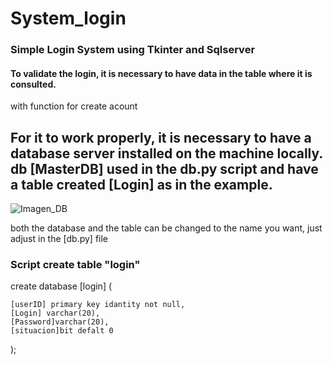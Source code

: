 # System_login

### Simple Login System using Tkinter and Sqlserver

#### To validate the login, it is necessary to have data in the table where it is consulted.

with function for create acount


## For it to work properly, it is necessary to have a database server installed on the machine locally. db [MasterDB] used in the db.py script and have a table created [Login] as in the example.

![Imagen_DB](https://github.com/santosgv/System_login/blob/master/db.png)




both the database and the table can be changed to the name you want, just adjust in the [db.py] file


### Script create table "login"

create database [login]
(

    [userID] primary key idantity not null,
    [Login] varchar(20),
    [Password]varchar(20),
    [situacion]bit defalt 0
    

);
